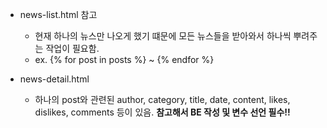 - news-list.html 참고 
  - 현재 하나의 뉴스만 나오게 했기 떄문에 모든 뉴스들을 받아와서 하나씩 뿌려주는 작업이 필요함.
  - ex. {% for post in posts %} ~ {% endfor %}

- news-detail.html
  - 하나의 post와 관련된 author, category, title, date, content, likes, dislikes, comments 등이 있음. **참고해서 BE 작성 및 변수 선언 필수!!**